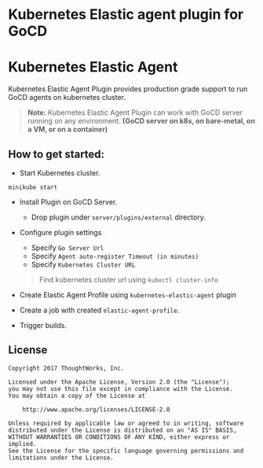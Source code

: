 # Kubernetes Elastic agent plugin for GoCD

# Kubernetes Elastic Agent
Kubernetes Elastic Agent Plugin provides production grade support to run GoCD agents on kubernetes cluster.

> **Note:** Kubernetes Elastic Agent Plugin can work with GoCD server running on any environment. 
__(GoCD server on k8s, on bare-metal, on a VM, or on a container)__

## How to get started:
* Start Kubernetes cluster.
```
minikube start
```
* Install Plugin on GoCD Server.
  * Drop plugin under `server/plugins/external` directory.

* Configure plugin settings
  * Specify `Go Server Url` 
  * Specify `Agent auto-register Timeout (in minutes)`
  * Specify `Kubernetes Cluster URL`
  > Find kubernetes cluster url using `kubectl cluster-info`

* Create Elastic Agent Profile using `kubernetes-elastic-agent` plugin

* Create a job with created `elastic-agent-profile`.
* Trigger builds.


## License

```plain
Copyright 2017 ThoughtWorks, Inc.

Licensed under the Apache License, Version 2.0 (the "License");
you may not use this file except in compliance with the License.
You may obtain a copy of the License at

    http://www.apache.org/licenses/LICENSE-2.0

Unless required by applicable law or agreed to in writing, software
distributed under the License is distributed on an "AS IS" BASIS,
WITHOUT WARRANTIES OR CONDITIONS OF ANY KIND, either express or implied.
See the License for the specific language governing permissions and
limitations under the License.
```
